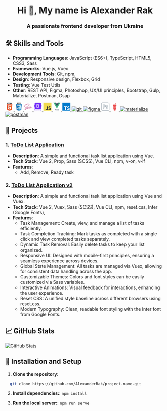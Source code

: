 <h1 align="center">Hi 👋, My name is Alexander Rak</h1>
<h3 align="center">A passionate frontend developer from Ukraine</h3>

## 🛠️ Skills and Tools

- **Programming Languages**: JavaScript (ES6+), TypeScript, HTML5, CSS3, Sass
- **Frameworks**: Vue.js, Vuex
- **Development Tools**: Git, npm,
- **Design**: Responsive design, Flexbox, Grid
- **Testing**: Vue Test Utils
- **Other**: REST API, Figma, Photoshop, UX/UI principles, Bootstrap, Gulp, Materialize, Postman, Gsap

<p align="left">
  <a href="https://www.w3.org/html/" target="_blank" rel="noreferrer"> 
    <img src="https://raw.githubusercontent.com/devicons/devicon/master/icons/html5/html5-original-wordmark.svg" alt="html5" width="26" height="26"/>
  </a>
  <a href="https://www.w3schools.com/css/" target="_blank" rel="noreferrer"> 
    <img src="https://raw.githubusercontent.com/devicons/devicon/master/icons/css3/css3-original-wordmark.svg" alt="css3" width="26" height="26"/>
  </a>
  <a href="https://sass-lang.com" target="_blank" rel="noreferrer"> 
    <img src="https://raw.githubusercontent.com/devicons/devicon/master/icons/sass/sass-original.svg" alt="sass" width="26" height="26"/>
  </a>
  <a href="https://getbootstrap.com" target="_blank" rel="noreferrer"> 
    <img src="https://raw.githubusercontent.com/devicons/devicon/master/icons/bootstrap/bootstrap-plain-wordmark.svg" alt="bootstrap" width="26" height="26"/>
  </a>
  <a href="https://developer.mozilla.org/en-US/docs/Web/JavaScript" target="_blank" rel="noreferrer"> 
    <img src="https://raw.githubusercontent.com/devicons/devicon/master/icons/javascript/javascript-original.svg" alt="javascript" width="26" height="26"/>
  </a>
  <a href="https://vuejs.org/" target="_blank" rel="noreferrer"> 
    <img src="https://raw.githubusercontent.com/devicons/devicon/master/icons/vuejs/vuejs-original-wordmark.svg" alt="vuejs" width="26" height="26"/>
  </a>
  <a href="https://www.typescriptlang.org/" target="_blank" rel="noreferrer"> 
    <img src="https://raw.githubusercontent.com/devicons/devicon/master/icons/typescript/typescript-original.svg" alt="typescript" width="26" height="26"/>
  </a>
  <a href="https://git-scm.com/" target="_blank" rel="noreferrer"> 
    <img src="https://www.vectorlogo.zone/logos/git-scm/git-scm-icon.svg" alt="git" width="26" height="26"/>
  </a>
  <a href="https://www.figma.com/" target="_blank" rel="noreferrer"> 
    <img src="https://www.vectorlogo.zone/logos/figma/figma-icon.svg" alt="figma" width="26" height="26"/>
  </a>
  <a href="https://www.photoshop.com/en" target="_blank" rel="noreferrer"> 
    <img src="https://raw.githubusercontent.com/devicons/devicon/master/icons/photoshop/photoshop-line.svg" alt="photoshop" width="26" height="26"/>
  </a>
  <a href="https://gulpjs.com" target="_blank" rel="noreferrer"> 
    <img src="https://raw.githubusercontent.com/devicons/devicon/master/icons/gulp/gulp-plain.svg" alt="gulp" width="26" height="26"/>
  </a>
  <a href="https://materializecss.com/" target="_blank" rel="noreferrer"> 
    <img src="https://raw.githubusercontent.com/prplx/svg-logos/5585531d45d294869c4eaab4d7cf2e9c167710a9/svg/materialize.svg" alt="materialize" width="26" height="26"/>
  </a>
  <a href="https://postman.com" target="_blank" rel="noreferrer">
    <img src="https://www.vectorlogo.zone/logos/getpostman/getpostman-icon.svg" alt="postman" width="26" height="26"/>
  </a>
</p>

## 🚀 Projects

### 1. [ToDo List Application](https://alexanderrak.github.io/vue2-doto-list/)
- **Description**: A simple and functional task list application using Vue.
- **Tech Stack**: Vue 2, Prop, Sass (SCSS), Vue CLI, npm, v-on, v-if
- **Features**:
  - Add, Remove, Ready task

### 2. [ToDo List Application v2](https://alexanderrak.github.io/vue2-doto-list-v2/)
- **Description**: A simple and functional task list application using Vue and Vuex.
- **Tech Stack**: Vue 2, Vuex, Sass (SCSS), Vue CLI, npm, reset.css, Inter (Google Fonts), 
- **Features**:
  - Task Management: Create, view, and manage a list of tasks efficiently.
  - Task Completion Tracking: Mark tasks as completed with a single click and view completed tasks separately.
  - Dynamic Task Removal: Easily delete tasks to keep your list organized.
  - Responsive UI: Designed with mobile-first principles, ensuring a seamless experience across devices.
  - Global State Management: All tasks are managed via Vuex, allowing for consistent data handling across the app.
  - Customizable Themes: Colors and font styles can be easily customized via Sass variables.
  - Interactive Animations: Visual feedback for interactions, enhancing the user experience.
  - Reset CSS: A unified style baseline across different browsers using reset.css.
  - Modern Typography: Clean, readable font styling with the Inter font from Google Fonts.

## 📈 GitHub Stats

![GitHub Stats](https://github-readme-stats.vercel.app/api?username=AlexanderRak&show_icons=true&theme=radical)

## 🔧 Installation and Setup

1. **Clone the repository**:
  ```bash
    git clone https://github.com/AlexanderRak/project-name.git
  ```
2. **Install dependencies:**:
  ```npm install```

3. **Run the local server:**:
  ```npm run serve```
